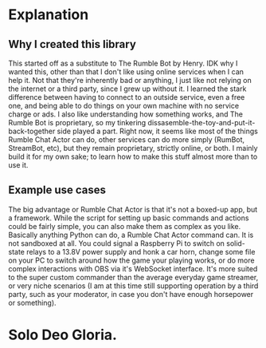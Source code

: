# Explanation

## Why I created this library
This started off as a substitute to The Rumble Bot by Henry. IDK why I wanted this, other than that I don't like using online services when I can help it. Not that they're inherently bad or anything, I just like not relying on the internet or a third party, since I grew up without it. I learned the stark difference between having to connect to an outside service, even a free one, and being able to do things on your own machine with no service charge or ads. I also like understanding how something works, and The Rumble Bot is proprietary, so my tinkering dissasemble-the-toy-and-put-it-back-together side played a part. Right now, it seems like most of the things Rumble Chat Actor can do, other services can do more simply (RumBot, StreamBot, etc), but they remain proprietary, strictly online, or both. I mainly build it for my own sake; to learn how to make this stuff almost more than to use it.

## Example use cases
The big advantage or Rumble Chat Actor is that it's not a boxed-up app, but a framework. While the script for setting up basic commands and actions could be fairly simple, you can also make them as complex as you like. Basically anything Python can do, a Rumble Chat Actor command can. It is not sandboxed at all. You could signal a Raspberry Pi to switch on solid-state relays to a 13.8V power supply and honk a car horn, change some file on your PC to switch around how the game your playing works, or do more complex interactions with OBS via it's WebSocket interface. It's more suited to the super custom commander than the average everyday game streamer, or very niche scenarios (I am at this time still supporting operation by a third party, such as your moderator, in case you don't have enough horsepower or something).

# Solo Deo Gloria.

